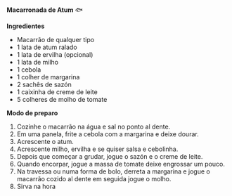 **Macarronada de Atum** :fish:

**Ingredientes** 

- Macarrão de qualquer tipo
- 1 lata de atum ralado
- 1 lata de ervilha (opcional)
- 1 lata de milho
- 1 cebola
- 1 colher de margarina
- 2 sachês de sazón
- 1 caixinha de creme de leite
- 5 colheres de molho de tomate

**Modo de preparo** 

1. Cozinhe o macarrão na água e sal no ponto al dente.
2. Em uma panela, frite a cebola com a margarina e deixe dourar.
3. Acrescente o atum.
4. Acrescente milho, ervilha e se quiser salsa e cebolinha.
5. Depois que começar a grudar, jogue o sazón e o creme de leite.
6. Quando encorpar, jogue a massa de tomate deixe engrossar um pouco.
7. Na travessa ou numa forma de bolo, derreta a margarina e jogue o macarrão cozido al dente em seguida jogue o molho.
8. Sirva na hora

